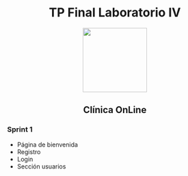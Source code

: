 <h1 align="center">TP Final Laboratorio IV</h1>
<p align="center"><img src="https://s6.gifyu.com/images/S8nAD.png" style="height: 150px"></p>
<h2 align="center">Clínica OnLine</h2>

<h3>Sprint 1</h3>
<ul>
  <li>Página de bienvenida</li>
  <li>Registro</li>
  <li>Login</li>
  <li>Sección usuarios</li>
</ul>
